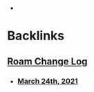 - 

# Backlinks
## [Roam Change Log](<Roam Change Log.md>)
- ### [March 24th, 2021](<March 24th, 2021.md>)

